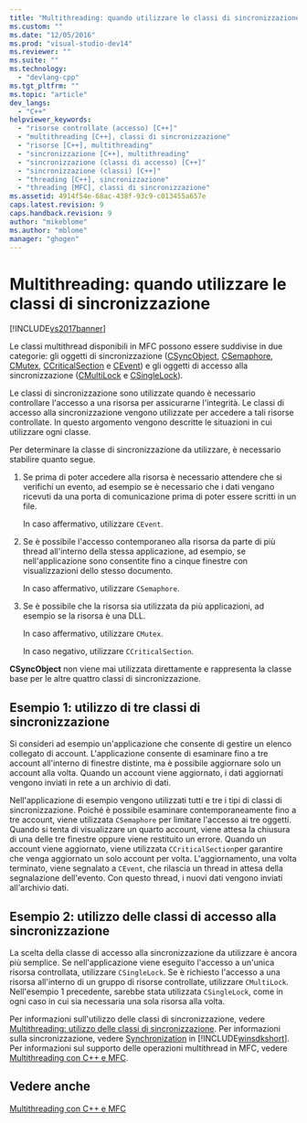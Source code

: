 ```yaml
---
title: "Multithreading: quando utilizzare le classi di sincronizzazione | Microsoft Docs"
ms.custom: ""
ms.date: "12/05/2016"
ms.prod: "visual-studio-dev14"
ms.reviewer: ""
ms.suite: ""
ms.technology: 
  - "devlang-cpp"
ms.tgt_pltfrm: ""
ms.topic: "article"
dev_langs: 
  - "C++"
helpviewer_keywords: 
  - "risorse controllate (accesso) [C++]"
  - "multithreading [C++], classi di sincronizzazione"
  - "risorse [C++], multithreading"
  - "sincronizzazione [C++], multithreading"
  - "sincronizzazione (classi di accesso) [C++]"
  - "sincronizzazione (classi) [C++]"
  - "threading [C++], sincronizzazione"
  - "threading [MFC], classi di sincronizzazione"
ms.assetid: 4914f54e-68ac-438f-93c9-c013455a657e
caps.latest.revision: 9
caps.handback.revision: 9
author: "mikeblome"
ms.author: "mblome"
manager: "ghogen"
---
```

# Multithreading: quando utilizzare le classi di sincronizzazione
[!INCLUDE[vs2017banner](../../assembler/inline/includes/vs2017banner.md)]

Le classi multithread disponibili in MFC possono essere suddivise in due categorie: gli oggetti di sincronizzazione \([CSyncObject](../../mfc/reference/csyncobject-class.md), [CSemaphore](../../mfc/reference/csemaphore-class.md), [CMutex](../../mfc/reference/cmutex-class.md), [CCriticalSection](../../mfc/reference/ccriticalsection-class.md) e [CEvent](../../mfc/reference/cevent-class.md)\) e gli oggetti di accesso alla sincronizzazione \([CMultiLock](../../mfc/reference/cmultilock-class.md) e [CSingleLock](../../mfc/reference/csinglelock-class.md)\).  
  
 Le classi di sincronizzazione sono utilizzate quando è necessario controllare l'accesso a una risorsa per assicurarne l'integrità.  Le classi di accesso alla sincronizzazione vengono utilizzate per accedere a tali risorse controllate.  In questo argomento vengono descritte le situazioni in cui utilizzare ogni classe.  
  
 Per determinare la classe di sincronizzazione da utilizzare, è necessario stabilire quanto segue.  
  
1.  Se prima di poter accedere alla risorsa è necessario attendere che si verifichi un evento, ad esempio se è necessario che i dati vengano ricevuti da una porta di comunicazione prima di poter essere scritti in un file.  
  
     In caso affermativo, utilizzare `CEvent`.  
  
2.  Se è possibile l'accesso contemporaneo alla risorsa da parte di più thread all'interno della stessa applicazione, ad esempio, se nell'applicazione sono consentite fino a cinque finestre con visualizzazioni dello stesso documento.  
  
     In caso affermativo, utilizzare `CSemaphore`.  
  
3.  Se è possibile che la risorsa sia utilizzata da più applicazioni, ad esempio se la risorsa è una DLL.  
  
     In caso affermativo, utilizzare `CMutex`.  
  
     In caso negativo, utilizzare `CCriticalSection`.  
  
 **CSyncObject** non viene mai utilizzata direttamente  e rappresenta la classe base per le altre quattro classi di sincronizzazione.  
  
## Esempio 1: utilizzo di tre classi di sincronizzazione  
 Si consideri ad esempio un'applicazione che consente di gestire un elenco collegato di account.  L'applicazione consente di esaminare fino a tre account all'interno di finestre distinte, ma è possibile aggiornare solo un account alla volta.  Quando un account viene aggiornato, i dati aggiornati vengono inviati in rete a un archivio di dati.  
  
 Nell'applicazione di esempio vengono utilizzati tutti e tre i tipi di classi di sincronizzazione.  Poiché è possibile esaminare contemporaneamente fino a tre account, viene utilizzata `CSemaphore` per limitare l'accesso ai tre oggetti.  Quando si tenta di visualizzare un quarto account, viene attesa la chiusura di una delle tre finestre oppure viene restituito un errore.  Quando un account viene aggiornato, viene utilizzata `CCriticalSection`per garantire che venga aggiornato un solo account per volta.  L'aggiornamento, una volta terminato, viene segnalato a `CEvent`, che rilascia un thread in attesa della segnalazione dell'evento.  Con questo thread, i nuovi dati vengono inviati all'archivio dati.  
  
## Esempio 2: utilizzo delle classi di accesso alla sincronizzazione  
 La scelta della classe di accesso alla sincronizzazione da utilizzare è ancora più semplice.  Se nell'applicazione viene eseguito l'accesso a un'unica risorsa controllata, utilizzare `CSingleLock`.  Se è richiesto l'accesso a una risorsa all'interno di un gruppo di risorse controllate, utilizzare `CMultiLock`.  Nell'esempio 1 precedente, sarebbe stata utilizzata `CSingleLock`, come in ogni caso in cui sia necessaria una sola risorsa alla volta.  
  
 Per informazioni sull'utilizzo delle classi di sincronizzazione, vedere [Multithreading: utilizzo delle classi di sincronizzazione](../../parallel/multithreading-how-to-use-the-synchronization-classes.md).  Per informazioni sulla sincronizzazione, vedere [Synchronization](http://msdn.microsoft.com/library/windows/desktop/ms686353) in [!INCLUDE[winsdkshort](../../atl/reference/includes/winsdkshort_md.md)].  Per informazioni sul supporto delle operazioni multithread in MFC, vedere [Multithreading con C\+\+ e MFC](../../parallel/multithreading-with-cpp-and-mfc.md).  
  
## Vedere anche  
 [Multithreading con C\+\+ e MFC](../../parallel/multithreading-with-cpp-and-mfc.md)